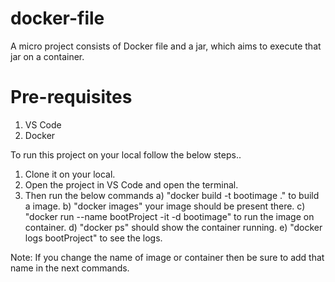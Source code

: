 # docker-file
A micro project consists of Docker file and a jar, which aims to execute that jar on a container.

# Pre-requisites

1) VS Code
2) Docker

To run this project on your local follow the below steps..

1) Clone it on your local.
2) Open the project in VS Code and open the terminal.
3) Then run the below commands
  a) "docker build -t bootimage ." to build a image.
  b) "docker images" your image should be present there.
  c) "docker run --name bootProject -it -d bootimage" to run the image on container.
  d) "docker ps" should show the container running.
  e) "docker logs  bootProject" to see the logs.

Note: If you change the name of image or container then be sure to add that name in the next commands.
